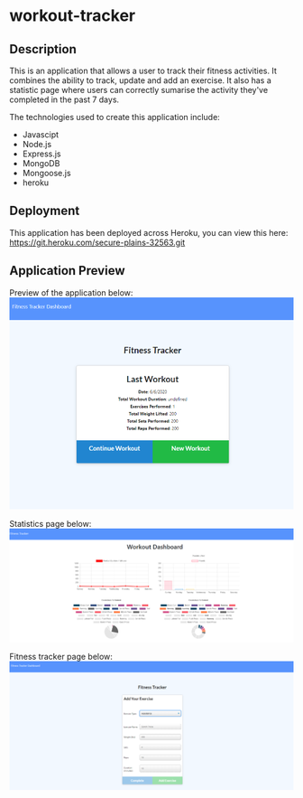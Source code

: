 # workout-tracker

## Description

This is an application that allows a user to track their fitness activities. It combines the ability to track, update and add an exercise. It also has a statistic page where users can correctly sumarise the activity they've completed in the past 7 days.

The technologies used to create this application include:

- Javascipt
- Node.js
- Express.js
- MongoDB
- Mongoose.js
- heroku

## Deployment

This application has been deployed across Heroku, you can view this here: https://git.heroku.com/secure-plains-32563.git

## Application Preview

Preview of the application below:
![preview-application](public\Assets\preview-application.PNG)

Statistics page below:
![statistics](public\Assets\statistics.PNG)

Fitness tracker page below:
![tracker](public\Assets\tracker.PNG)
